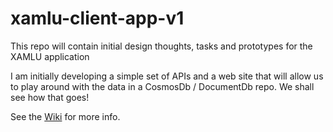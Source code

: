 # xamlu-client-app-v1
This repo will contain initial design thoughts, tasks and prototypes for the XAMLU application

I am initially developing a simple set of APIs and a web site that will allow us to play around with the data in a CosmosDb / DocumentDb repo. We shall see how that goes!

See the [Wiki](Wiki) for more info.
